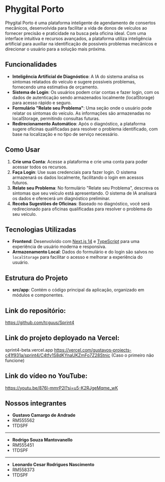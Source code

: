 # Phygital Porto

Phygital Porto é uma plataforma inteligente de agendamento de consertos mecânicos, desenvolvida para facilitar a vida de donos de veículos ao fornecer precisão e praticidade na busca pela oficina ideal. Com uma interface intuitiva e recursos avançados, a plataforma utiliza inteligência artificial para auxiliar na identificação de possíveis problemas mecânicos e direcionar o usuário para a solução mais próxima.

## Funcionalidades

- **Inteligência Artificial de Diagnóstico**: A IA do sistema analisa os sintomas relatados do veículo e sugere possíveis problemas, fornecendo uma estimativa de orçamento.
- **Sistema de Login**: Os usuários podem criar contas e fazer login, com os dados de autenticação sendo armazenados localmente (localStorage) para acesso rápido e seguro.
- **Formulário "Relate seu Problema"**: Uma seção onde o usuário pode relatar os sintomas do veículo. As informações são armazenadas no localStorage, permitindo consultas futuras.
- **Redirecionamento Automático**: Após o diagnóstico, a plataforma sugere oficinas qualificadas para resolver o problema identificado, com base na localização e no tipo de serviço necessário.

## Como Usar

1. **Crie uma Conta**: Acesse a plataforma e crie uma conta para poder acessar todos os recursos.
2. **Faça Login**: Use suas credenciais para fazer login. O sistema armazenará os dados localmente, facilitando o login em acessos futuros.
3. **Relate seu Problema**: No formulário "Relate seu Problema", descreva os sintomas que seu veículo está apresentando. O sistema de IA analisará os dados e oferecerá um diagnóstico preliminar.
4. **Receba Sugestões de Oficinas**: Baseado no diagnóstico, você será redirecionado para oficinas qualificadas para resolver o problema do seu veículo.

## Tecnologias Utilizadas

- **Frontend**: Desenvolvido com [Next.js 14](https://nextjs.org/) e [TypeScript](https://www.typescriptlang.org/) para uma experiência de usuário moderna e responsiva.
- **Armazenamento Local**: Dados do formulário e do login são salvos no `localStorage` para facilitar o acesso e melhorar a experiência do usuário.

## Estrutura do Projeto

- **src/app**: Contém o código principal da aplicação, organizado em módulos e componentes.

## Link do repositório:
   https://github.com/tcguus/Sprint4

## Link do projeto deployado na Vercel:
   sprint4-beta.vercel.app
   https://vercel.com/gustavos-projects-c41f931a/sprint4/C4tfv1S8dKYnaUKZmFo7Z28Stnic (Caso o primeiro não funcione)

## Link do vídeo no YouTube:
   https://youtu.be/876l-mmrP2I?si=u5-K2RJgeMqme_wK

## Nossos integrantes
- **Gustavo Camargo de Andrade**
- RM555562
- 1TDSPF
-------------------------------------------
- **Rodrigo Souza Mantovanello**
- RM555451
- 1TDSPF
-------------------------------------------
- **Leonardo Cesar Rodrigues Nascimento**
- RM558373
- 1TDSPF
